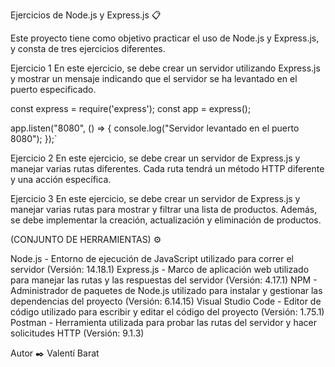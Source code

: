 Ejercicios de Node.js y Express.js 📋

Este proyecto tiene como objetivo practicar el uso de Node.js y Express.js, y consta de tres ejercicios diferentes.

Ejercicio 1
En este ejercicio, se debe crear un servidor utilizando Express.js y mostrar un mensaje indicando que el servidor se ha levantado en el puerto especificado.

const express = require('express');
const app = express();

app.listen("8080", () => {
  console.log("Servidor levantado en el puerto 8080");
});`

Ejercicio 2
En este ejercicio, se debe crear un servidor de Express.js y manejar varias rutas diferentes. Cada ruta tendrá un método HTTP diferente y una acción específica.

Ejercicio 3
En este ejercicio, se debe crear un servidor de Express.js y manejar varias rutas para mostrar y filtrar una lista de productos. Además, se debe implementar la creación, actualización y eliminación de productos.

(CONJUNTO DE HERRAMIENTAS) ⚙️

Node.js - Entorno de ejecución de JavaScript utilizado para correr el servidor (Versión: 14.18.1)
Express.js - Marco de aplicación web utilizado para manejar las rutas y las respuestas del servidor (Versión: 4.17.1)
NPM - Administrador de paquetes de Node.js utilizado para instalar y gestionar las dependencias del proyecto (Versión: 6.14.15)
Visual Studio Code - Editor de código utilizado para escribir y editar el código del proyecto (Versión: 1.75.1)
Postman - Herramienta utilizada para probar las rutas del servidor y hacer solicitudes HTTP (Versión: 9.1.3)

Autor ✒️ Valentí Barat